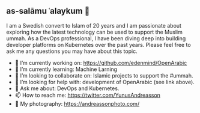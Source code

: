 ## as-salāmu ʿalaykum 👋

I am a Swedish convert to Islam of 20 years and I am passionate about exploring how the latest technology can be used to support the Muslim ummah. As a DevOps professional, I have been diving deep into building developer platforms on Kubernetes over the past years. Please feel free to ask me any questions you may have about this topic.

- 🔭 I’m currently working on: https://github.com/edenmind/OpenArabic
- 🌱 I’m currently learning: Machine Larning
- 👯 I’m looking to collaborate on: Islamic projects to support the #ummah.
- 🤔 I’m looking for help with: development of OpenArabic (see link above).
- 💬 Ask me about: DevOps and Kubernetes.
- 📫 How to reach me: https://twitter.com/YunusAndreasson
- 📸 My photography: https://andreassonphoto.com/
